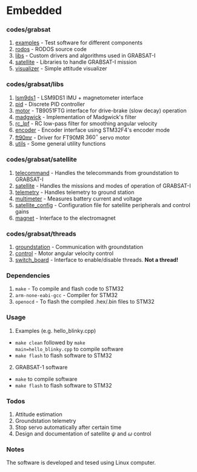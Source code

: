 # Embedded

### codes/grabsat
1. [examples](codes/grabsat/examples) - Test software for different components
2. [rodos](codes/grabsat/rodos) - RODOS source code
3. [libs](codes/grabsat/libs) - Custom drivers and algorithms used in GRABSAT-I
4. [satellite](codes/visualizer) - Libraries to handle GRABSAT-I mission
5. [visualizer](codes/visualizer) - Simple attitude visualizer

### codes/grabsat/libs
1. [lsm9ds1](codes/grabsat/libs/lsm9ds1/lsm9ds1.h) - LSM9DS1 IMU + magnetometer interface
2. [pid](codes/grabsat/libs/pid/pid.h) - Discrete PID controller
3. [motor](codes/grabsat/libs/motor/motor.h) - TB9051FTG interface for drive-brake (slow decay) operation
4. [madgwick](codes/grabsat/libs/madgwick/madgwick.h) - Implementation of Madgwick's filter
5. [rc_lpf](codes/grabsat/libs/rc_lpf/rc_lpf.h) - RC low-pass filter for smoothing angular velocity
6. [encoder](codes/grabsat/libs/encoder/encoder.h) - Encoder interface using STM32F4's encoder mode
7. [ft90mr](codes/grabsat/libs/ft90mr/ft90mr.h) - Driver for FT90MR $360^{\circ}$ servo motor
8. [utils](codes/grabsat/libs/utils/utils.h) - Some general utility functions

### codes/grabsat/satellite
1. [telecommand](codes/grabsat/satellite/telecommand.h) - Handles the telecommands from groundstation to GRABSAT-I
2. [satellite](codes/grabsat/satellite/satellite.h) - Handles the missions and modes of operation of GRABSAT-I
3. [telemetry](codes/grabsat/satellite/telemetry.h) - Handles telemetry to ground station
4. [multimeter](codes/grabsat/satellite/multimeter.h) - Measures battery current and voltage
5. [satellite_config](codes/grabsat/satellite/satellite_config.h) - Configuration file for satellite peripherals and control gains
6. [magnet](codes/grabsat/satellite/magnet.h) - Interface to the electromagnet

### codes/grabsat/threads
1. [groundstation](codes/grabsat/threads/groundstation.h) - Communication with groundstation
2. [control](codes/grabsat/threads/control.h) - Motor angular velocity control
3. [switch_board](codes/grabsat/threads/switch_board.h) - Interface to enable/disable threads. **Not a thread!**

### Dependencies
1. <code>make</code> - To compile and flash code to STM32
2. <code>arm-none-eabi-gcc</code> - Compiler for STM32
2. <code>openocd</code> - To flash the compiled .hex/.bin files to STM32

### Usage
1. Examples (e.g. hello_blinky.cpp)
  - <code>make clean</code> followed by <code>make main=hello_blinky.cpp</code> to compile software
  - <code>make flash</code> to flash software to STM32

2. GRABSAT-1 software
  - <code>make</code> to compile software
  - <code>make flash</code> to flash software to STM32

### Todos
1. Attitude estimation
2. Groundstation telemetry
3. Stop servo automatically after certain time
4. Design and documentation of satellite $\psi$ and $\omega$ control

### Notes
The software is developed and tesed using Linux computer.
